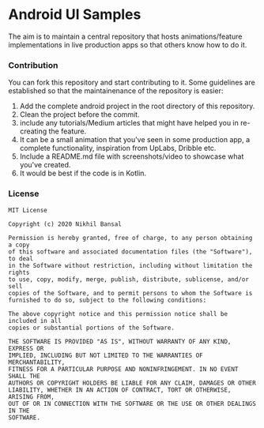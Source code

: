 # Android UI Samples
The aim is to maintain a central repository that hosts animations/feature implementations in live production apps so that others know how to do it.

### Contribution
You can fork this repository and start contributing to it. Some guidelines are established so that the maintainenance of the repository is easier:
1. Add the complete android project in the root directory of this repository.
2. Clean the project before the commit.
3. include any tutorials/Medium articles that might have helped you in re-creating the feature.
4. It can be a small animation that you've seen in some production app, a complete functionality, inspiration from UpLabs, Dribble etc.
5. Include a README.md file with screenshots/video to showcase what you've created.
6. It would be best if the code is in Kotlin.

### License
```
MIT License

Copyright (c) 2020 Nikhil Bansal

Permission is hereby granted, free of charge, to any person obtaining a copy
of this software and associated documentation files (the "Software"), to deal
in the Software without restriction, including without limitation the rights
to use, copy, modify, merge, publish, distribute, sublicense, and/or sell
copies of the Software, and to permit persons to whom the Software is
furnished to do so, subject to the following conditions:

The above copyright notice and this permission notice shall be included in all
copies or substantial portions of the Software.

THE SOFTWARE IS PROVIDED "AS IS", WITHOUT WARRANTY OF ANY KIND, EXPRESS OR
IMPLIED, INCLUDING BUT NOT LIMITED TO THE WARRANTIES OF MERCHANTABILITY,
FITNESS FOR A PARTICULAR PURPOSE AND NONINFRINGEMENT. IN NO EVENT SHALL THE
AUTHORS OR COPYRIGHT HOLDERS BE LIABLE FOR ANY CLAIM, DAMAGES OR OTHER
LIABILITY, WHETHER IN AN ACTION OF CONTRACT, TORT OR OTHERWISE, ARISING FROM,
OUT OF OR IN CONNECTION WITH THE SOFTWARE OR THE USE OR OTHER DEALINGS IN THE
SOFTWARE.
```

